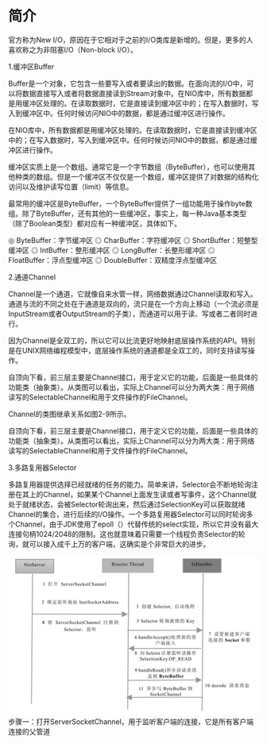 # 简介

官方称为New I/O，原因在于它相对于之前的I/O类库是新增的。但是，更多的人喜欢称之为非阻塞I/O（Non-block I/O）。


1.缓冲区Buffer

Buffer是一个对象，它包含一些要写入或者要读出的数据。在面向流的I/O中，可以将数据直接写入或者将数据直接读到Stream对象中。在NIO库中，所有数据都是用缓冲区处理的。在读取数据时，它是直接读到缓冲区中的；在写入数据时，写入到缓冲区中。任何时候访问NIO中的数据，都是通过缓冲区进行操作。

在NIO库中，所有数据都是用缓冲区处理的。在读取数据时，它是直接读到缓冲区中的；在写入数据时，写入到缓冲区中。任何时候访问NIO中的数据，都是通过缓冲区进行操作。

缓冲区实质上是一个数组。通常它是一个字节数组（ByteBuffer），也可以使用其他种类的数组。但是一个缓冲区不仅仅是一个数组，缓冲区提供了对数据的结构化访问以及维护读写位置（limit）等信息。

最常用的缓冲区是ByteBuffer，一个ByteBuffer提供了一组功能用于操作byte数组。除了ByteBuffer，还有其他的一些缓冲区，事实上，每一种Java基本类型（除了Boolean类型）都对应有一种缓冲区，具体如下。


◎ ByteBuffer：字节缓冲区
◎ CharBuffer：字符缓冲区
◎ ShortBuffer：短整型缓冲区
◎ IntBuffer：整形缓冲区
◎ LongBuffer：长整形缓冲区
◎ FloatBuffer：浮点型缓冲区
◎ DoubleBuffer：双精度浮点型缓冲区


2.通道Channel

Channel是一个通道，它就像自来水管一样，网络数据通过Channel读取和写入。通道与流的不同之处在于通道是双向的，流只是在一个方向上移动（一个流必须是InputStream或者OutputStream的子类），而通道可以用于读、写或者二者同时进行。

因为Channel是全双工的，所以它可以比流更好地映射底层操作系统的API。特别是在UNIX网络编程模型中，底层操作系统的通道都是全双工的，同时支持读写操作。

自顶向下看，前三层主要是Channel接口，用于定义它的功能，后面是一些具体的功能类（抽象类）。从类图可以看出，实际上Channel可以分为两大类：用于网络读写的SelectableChannel和用于文件操作的FileChannel。

Channel的类图继承关系如图2-9所示。

自顶向下看，前三层主要是Channel接口，用于定义它的功能，后面是一些具体的功能类（抽象类）。从类图可以看出，实际上Channel可以分为两大类：用于网络读写的SelectableChannel和用于文件操作的FileChannel。

3.多路复用器Selector

多路复用器提供选择已经就绪的任务的能力。简单来讲，Selector会不断地轮询注册在其上的Channel，如果某个Channel上面发生读或者写事件，这个Channel就处于就绪状态，会被Selector轮询出来，然后通过SelectionKey可以获取就绪Channel的集合，进行后续的I/O操作。一个多路复用器Selector可以同时轮询多个Channel，由于JDK使用了epoll（）代替传统的select实现，所以它并没有最大连接句柄1024/2048的限制。这也就意味着只需要一个线程负责Selector的轮询，就可以接入成千上万的客户端，这确实是个非常巨大的进步。

![NIO服务端通信序列图](../../assets/2024-06-11-19-54-15.png)
步骤一：打开ServerSocketChannel，用于监听客户端的连接，它是所有客户端连接的父管道
```java

```
